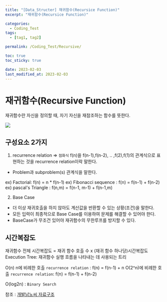 ```yaml
---
title: "[Data_Structer] 재귀함수(Recursice Function)"
excerpt: "재귀함수(Recursice Function)"

categories:
  - Coding_Test
tags:
  - [tag1, tag2]

permalink: /Coding_Test/Recursive/

toc: true
toc_sticky: true

date: 2023-02-03
last_modified_at: 2023-02-03
---
```



# 재귀함수(Recursive Function)

>
재귀함수란 자신을 정의할 때, 자기 자신을 재참조하는 함수를 뜻한다.

![](https://velog.velcdn.com/images/tlsgn8483/post/66cedd98-7814-41d5-884e-1a3ce7f3478f/image.png)

## 구성요소 2가지

1. recurrence relation => `점화식`
f(n)을 f(n-1),f(n-2), .. ,f(2),f(1)의 관계식으로 표현하는 것을 recurrence relation이락 말한다.
- Problem과 subproblem(s) 관계식을 말한다.

ex) Factorial: f(n) = n * f(n-1)
ex) Fibonacci sequence : f(n) = f(n-1) + f(n-2)
ex) pascal's Triangle : f(n,m) = f(n-1, m-1) + f(n-1,m)

2. Base Case
- 더 이상 재귀호출을 하지 않아도 계산값을 반환할 수 있는 상황(조건)을 말한다.
- 모든 입력이 최종적으로 Base Case를 이용하여 문제를 해결할 수 있어야 한다.
- BaseCase가 무조건 있어야 재귀함수의 무한루프를 방지할 수 있다.

## 시간복잡도
>
재귀함수 전체 시간복잡도 = 재귀 함수 호출 수 x (재귀 함수 하나당)시간복잡도
Execution Tree: 재귀함수 실행 흐름을 나타내는 데 사용되는 트리

O(n) n에 비례한 호출
`recurrence relation` : f(n) = f(n-1) + n
O(2^n)에 비례한 호출
`recurrence relation`: f(n) = f(n-1) + f(n-2)

O(log2n) : `Binary Search`



참조 : [개발남노씨 자료구조](https://www.nossi.dev/interview/cs/dsa)
